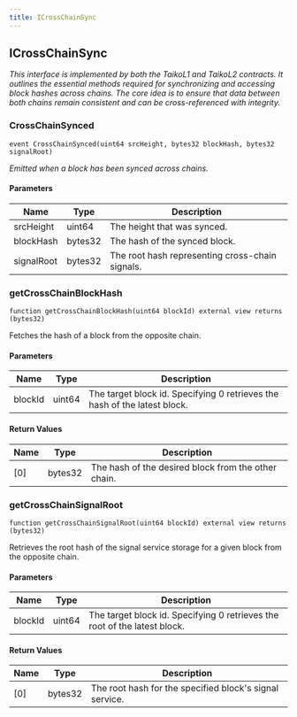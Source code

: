 ```yaml
---
title: ICrossChainSync
---
```


## ICrossChainSync

_This interface is implemented by both the TaikoL1 and TaikoL2
contracts.
It outlines the essential methods required for synchronizing and accessing
block hashes across chains. The core idea is to ensure that data between
both chains remain consistent and can be cross-referenced with integrity._

### CrossChainSynced

```solidity
event CrossChainSynced(uint64 srcHeight, bytes32 blockHash, bytes32 signalRoot)
```

_Emitted when a block has been synced across chains._

#### Parameters

| Name       | Type    | Description                                     |
| ---------- | ------- | ----------------------------------------------- |
| srcHeight  | uint64  | The height that was synced.         |
| blockHash  | bytes32 | The hash of the synced block.                   |
| signalRoot | bytes32 | The root hash representing cross-chain signals. |

### getCrossChainBlockHash

```solidity
function getCrossChainBlockHash(uint64 blockId) external view returns (bytes32)
```

Fetches the hash of a block from the opposite chain.

#### Parameters

| Name    | Type   | Description                                                               |
| ------- | ------ | ------------------------------------------------------------------------- |
| blockId | uint64 | The target block id. Specifying 0 retrieves the hash of the latest block. |

#### Return Values

| Name | Type    | Description                                         |
| ---- | ------- | --------------------------------------------------- |
| [0]  | bytes32 | The hash of the desired block from the other chain. |

### getCrossChainSignalRoot

```solidity
function getCrossChainSignalRoot(uint64 blockId) external view returns (bytes32)
```

Retrieves the root hash of the signal service storage for a
given block from the opposite chain.

#### Parameters

| Name    | Type   | Description                                                               |
| ------- | ------ | ------------------------------------------------------------------------- |
| blockId | uint64 | The target block id. Specifying 0 retrieves the root of the latest block. |

#### Return Values

| Name | Type    | Description                                             |
| ---- | ------- | ------------------------------------------------------- |
| [0]  | bytes32 | The root hash for the specified block's signal service. |
